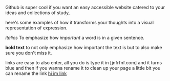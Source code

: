 Github is super cool if you want an easy accessible website catered to your ideas and collections of study, 

here's some examples of how it transforms your thoughts into a visual representation of expression. 

_italics_ To emphasize how _important_ a word is in a given sentence. 

**bold text** to not only emphasize how important the text is but to also make sure you don't miss it. 

links are easy to also enter, all you do is type it in [jnfrfnf.com] and it turns blue and then if you wanna rename it to clean up your page a little bit you can rename the link [hi im link](https://hiimlink.com)
